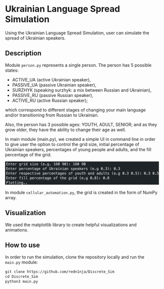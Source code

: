 # Ukrainian Language Spread Simulation
Using the Ukrainian Language Spread Simulation, user can simulate the spread of Ukrainian speakers.

## Description

Module `person.py` represents a single person. The person has 5 possible states:
* ACTIVE_UA (active Ukrainian speaker),
* PASSIVE_UA (passive Ukrainian speaker),
* SURZHYK (speaking surzhyk: a mix between Russian and Ukrainian),
* PASSIVE_RU (passive Russian speaker),
* ACTIVE_RU (active Russian speaker);

which correspond to different stages of changing your main language and/or transitioning from Russian to Ukrainian.

Also, the person has 3 possible ages: YOUTH, ADULT, SENIOR; and as they grow older, they have the ability to change their age as well.

In main module (main.py), we created a simple UI in command line in order to give user the option to control the grid size, initial percentage of Ukrainian speakers, percentages of young people and adults, and the fill percentage of the grid.

![Command Line UI](img/simple_ui.png)


In module `cellular_automation.py`, the grid is created in the form of NumPy array.

## Visualization

We used the matplotlib library to create helpful visualizations and animations.

## How to use

In order to run the simulation, clone the repository locally and run the `main.py` module:
```
git clone https://github.com/redn1nja/Discrete_Sim
cd Discrete_Sim
python3 main.py
```
